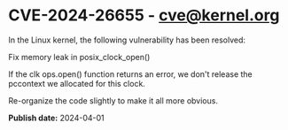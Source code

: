 # CVE-2024-26655 - cve@kernel.org

In the Linux kernel, the following vulnerability has been resolved:

Fix memory leak in posix_clock_open()

If the clk ops.open() function returns an error, we don't release the
pccontext we allocated for this clock.

Re-organize the code slightly to make it all more obvious.

**Publish date:** 2024-04-01
